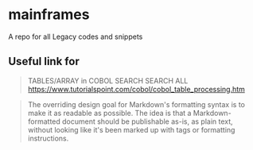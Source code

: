 # mainframes
A repo for all Legacy codes and snippets

## Useful link for 
> TABLES/ARRAY in COBOL
> SEARCH
> SEARCH ALL
https://www.tutorialspoint.com/cobol/cobol_table_processing.htm



> The overriding design goal for Markdown's
> formatting syntax is to make it as readable
> as possible. The idea is that a
> Markdown-formatted document should be
> publishable as-is, as plain text, without
> looking like it's been marked up with tags
> or formatting instructions.
